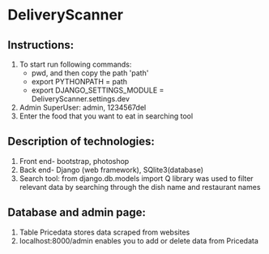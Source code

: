 # DeliveryScanner
## Instructions:
1. To start run following commands:
    - pwd, and then copy the path 'path'
    - export PYTHONPATH = path
    - export DJANGO_SETTINGS_MODULE = DeliveryScanner.settings.dev
2. Admin SuperUser: 
    admin, 1234567del
3. Enter the food that you want to eat in searching tool
## Description of technologies:
1. Front end- bootstrap, photoshop
2. Back end- Django (web framework), SQlite3(database) 
3. Search tool: from django.db.models import Q library was used to filter relevant data by searching through the dish name and restaurant names
## Database and admin page:
1. Table Pricedata stores data scraped from websites
2. localhost:8000/admin enables you to add or delete data from Pricedata